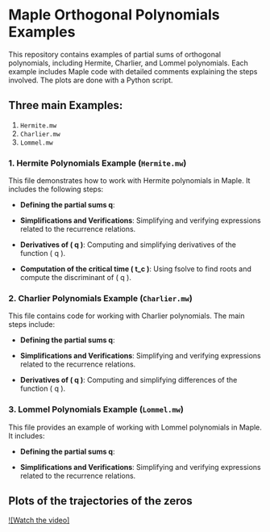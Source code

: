 # Maple Orthogonal Polynomials Examples

This repository contains examples of partial sums of orthogonal polynomials, including Hermite, Charlier, and Lommel polynomials. Each example includes Maple code with detailed comments explaining the steps involved. The plots are done with a Python script.

## Three main Examples:

1. `Hermite.mw`
2. `Charlier.mw`
3. `Lommel.mw`

### 1. Hermite Polynomials Example (`Hermite.mw`)

This file demonstrates how to work with Hermite polynomials in Maple. It includes the following steps:

- **Defining the partial sums q**:

- **Simplifications and Verifications**: Simplifying and verifying expressions related to the recurrence relations.

- **Derivatives of \( q \)**: Computing and simplifying derivatives of the function \( q \).

- **Computation of the critical time \( t_c \)**: Using fsolve to find roots and compute the discriminant of \( q \).

### 2. Charlier Polynomials Example (`Charlier.mw`)

This file contains code for working with Charlier polynomials. The main steps include:

- **Defining the partial sums q**:

- **Simplifications and Verifications**: Simplifying and verifying expressions related to the recurrence relations.

- **Derivatives of \( q \)**: Computing and simplifying differences of the function \( q \).

### 3. Lommel Polynomials Example (`Lommel.mw`)

This file provides an example of working with Lommel polynomials in Maple. It includes:

- **Defining the partial sums q**:

- **Simplifications and Verifications**: Simplifying and verifying expressions related to the recurrence relations.

## Plots of the trajectories of the zeros

[![Watch the video]]([https://raw.githubusercontent.com/username/repository/branch/path/to/video.mp4](https://github.com/pabloroman-unc/partial-sums/blob/main/animacion.mp4))

